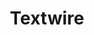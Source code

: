 ---
home: true
title: Textwire
heroImage: /images/logo.png
tagline: Simple yet powerful template language for Go

actions:
- text: Get started
  link: /1.x/getting-started/
  type: primary
- text: Language Elements
  link: /1.x/language-elements/
  type: secondary

features:
- title: 🔍 Parse string
  details: You can use package to parse a string with embedded Textwire code. It can be useful for email templates, markdown, files, etc.
- title: 📃  Templating system
  details: You can use package as a template system your website, blog, or any other project
- title: 🖼️ Define layouts
  details: You can define layouts for your template files and use them to easily render content
- title: ❓ Conditional rendering
  details: You can use "ternary expressions" and "if statements" to conditionally render content
- title: 🚀 Fast
  details: Textwire is very fast and has a low memory footprint because it parses templates into an AST tree when application starts
- title: 🚦 Error handling
  details: Proper error handling with error messages containing line numbers and file names.

footer: MIT Licensed | Copyright © 2023 - present Serhii Chornenkyi
---